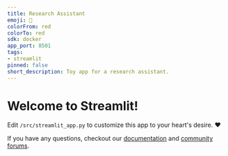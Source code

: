 ```yaml
---
title: Research Assistant
emoji: 🚀
colorFrom: red
colorTo: red
sdk: docker
app_port: 8501
tags:
- streamlit
pinned: false
short_description: Toy app for a research assistant.
---
```


# Welcome to Streamlit!

Edit `/src/streamlit_app.py` to customize this app to your heart's desire. :heart:

If you have any questions, checkout our [documentation](https://docs.streamlit.io) and [community
forums](https://discuss.streamlit.io).
